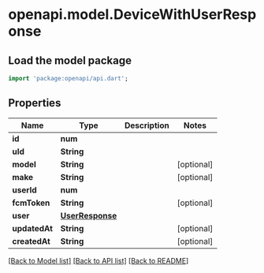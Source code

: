 # openapi.model.DeviceWithUserResponse

## Load the model package
```dart
import 'package:openapi/api.dart';
```

## Properties
Name | Type | Description | Notes
------------ | ------------- | ------------- | -------------
**id** | **num** |  | 
**uId** | **String** |  | 
**model** | **String** |  | [optional] 
**make** | **String** |  | [optional] 
**userId** | **num** |  | 
**fcmToken** | **String** |  | [optional] 
**user** | [**UserResponse**](UserResponse.md) |  | 
**updatedAt** | **String** |  | [optional] 
**createdAt** | **String** |  | [optional] 

[[Back to Model list]](../README.md#documentation-for-models) [[Back to API list]](../README.md#documentation-for-api-endpoints) [[Back to README]](../README.md)


